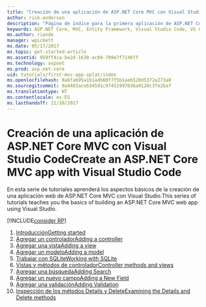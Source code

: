 ```yaml
---
title: "Creación de una aplicación de ASP.NET Core MVC con Visual Studio Code"
author: rick-anderson
description: "Página de índice para la primera aplicación de ASP.NET Core MVC con Visual Studio Code"
keywords: ASP.NET Core, MVC, Entity Framework, Visual Studio Code, VS Code
ms.author: riande
manager: wpickett
ms.date: 05/17/2017
ms.topic: get-started-article
ms.assetid: 959ff4ca-be2d-1638-ac04-789e7f7146ff
ms.technology: aspnet
ms.prod: asp.net-core
uid: tutorials/first-mvc-app-xplat/index
ms.openlocfilehash: 8a6fa695a1b1ad660f7f5b1aeb520d5372a273a8
ms.sourcegitcommit: 9a9483aceb34591c97451997036a9120c3fe2baf
ms.translationtype: HT
ms.contentlocale: es-ES
ms.lasthandoff: 11/10/2017
---
```

# <a name="create-an-aspnet-core-mvc-app-with-visual-studio-code"></a><span data-ttu-id="fb24a-104">Creación de una aplicación de ASP.NET Core MVC con Visual Studio Code</span><span class="sxs-lookup"><span data-stu-id="fb24a-104">Create an ASP.NET Core MVC app with Visual Studio Code</span></span>

<span data-ttu-id="fb24a-105">En esta serie de tutoriales aprenderá los aspectos básicos de la creación de una aplicación web de ASP.NET Core MVC con Visual Studio.</span><span class="sxs-lookup"><span data-stu-id="fb24a-105">This series of tutorials teaches you the basics of building an ASP.NET Core MVC web app using Visual Studio.</span></span> 

[!INCLUDE[consider RP](../../includes/razor.md)]

1. [<span data-ttu-id="fb24a-106">Introducción</span><span class="sxs-lookup"><span data-stu-id="fb24a-106">Getting started</span></span>](start-mvc.md)
2. [<span data-ttu-id="fb24a-107">Agregar un controlador</span><span class="sxs-lookup"><span data-stu-id="fb24a-107">Adding a controller</span></span>](adding-controller.md)
3. [<span data-ttu-id="fb24a-108">Agregar una vista</span><span class="sxs-lookup"><span data-stu-id="fb24a-108">Adding a view</span></span>](adding-view.md)
4. [<span data-ttu-id="fb24a-109">Agregar un modelo</span><span class="sxs-lookup"><span data-stu-id="fb24a-109">Adding a model</span></span>](adding-model.md)
5. [<span data-ttu-id="fb24a-110">Trabajar con SQLite</span><span class="sxs-lookup"><span data-stu-id="fb24a-110">Working with SQLite</span></span>](working-with-sql.md)
6. [<span data-ttu-id="fb24a-111">Vistas y métodos de controlador</span><span class="sxs-lookup"><span data-stu-id="fb24a-111">Controller methods and views</span></span>](controller-methods-views.md)
7. [<span data-ttu-id="fb24a-112">Agregar una búsqueda</span><span class="sxs-lookup"><span data-stu-id="fb24a-112">Adding Search</span></span>](search.md)
8. [<span data-ttu-id="fb24a-113">Agregar un nuevo campo</span><span class="sxs-lookup"><span data-stu-id="fb24a-113">Adding a New Field</span></span>](new-field.md)
9. [<span data-ttu-id="fb24a-114">Agregar una validación</span><span class="sxs-lookup"><span data-stu-id="fb24a-114">Adding Validation</span></span>](validation.md)
10. [<span data-ttu-id="fb24a-115">Inspección de los métodos Details y Delete</span><span class="sxs-lookup"><span data-stu-id="fb24a-115">Examining the Details and Delete methods</span></span>](xref:tutorials/first-mvc-app/details)
